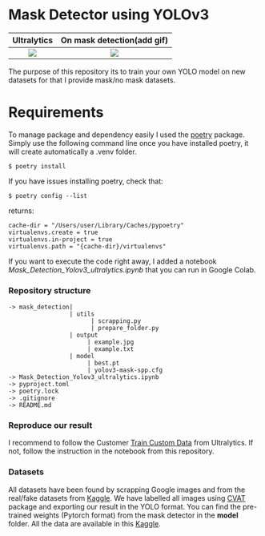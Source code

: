 # Mask Detector using YOLOv3

Ultralytics                |  On mask detection(add gif)
:-------------------------:|:-------------------------:
![](https://avatars1.githubusercontent.com/u/26833451?s=280&v=4)  |  ![](https://avatars1.githubusercontent.com/u/26833451?s=280&v=4)


The purpose of this repository its to train your own YOLO model on new datasets for that I provide mask/no mask datasets.

# Requirements
To manage package and dependency easily I used the [poetry](https://python-poetry.org/) package.
Simply use the following command line once you have installed poetry, it will create automatically a .venv folder.
```
$ poetry install 
```
If you have issues installing poetry, check that:
```
$ poetry config --list
```
returns:
```
cache-dir = "/Users/user/Library/Caches/pypoetry"
virtualenvs.create = true
virtualenvs.in-project = true
virtualenvs.path = "{cache-dir}/virtualenvs"
```

If you want to execute the code right away, I added a notebook *Mask_Detection_Yolov3_ultralytics.ipynb* that you can run in Google Colab.

### Repository structure
```
-> mask_detection|
                 | utils
                       | scrapping.py
                       | prepare_folder.py
                 | output
                      | example.jpg
                      | example.txt
                 | model
                      | best.pt
                      | yolov3-mask-spp.cfg
-> Mask_Detection_Yolov3_ultralytics.ipynb
-> pyproject.toml
-> poetry.lock
-> .gitignore
-> README.md
```
### Reproduce our result
I recommend to follow the Customer [Train Custom Data](https://github.com/ultralytics/yolov3/wiki/Train-Custom-Data) from Ultralytics.
If not, follow the instruction in the notebook from this repository. 

### Datasets

All datasets have been found by scrapping Google images and from the real/fake datasets from  [Kaggle](https://www.kaggle.com/ciplab/real-and-fake-face-detection?).
We have labelled all images using [CVAT](https://github.com/opencv/cvat) package and exporting our result in the YOLO format.
You can find the pre-trained weights (Pytorch format) from the mask detector in the **model** folder.
All the data are available in this [Kaggle](https://www.kaggle.com/alexandralorenzo/maskdetection).


